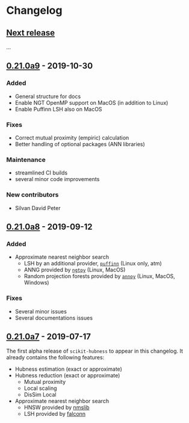 # Changelog

## [Next release]
...


## [0.21.0a9] - 2019-10-30
### Added
- General structure for docs
- Enable NGT OpenMP support on MacOS (in addition to Linux)
- Enable Puffinn LSH also on MacOS

### Fixes
- Correct mutual proximity (empiric) calculation
- Better handling of optional packages (ANN libraries)

### Maintenance
- streamlined CI builds
- several minor code improvements

### New contributors
- Silvan David Peter


## [0.21.0a8] - 2019-09-12
### Added
- Approximate nearest neighbor search
    * LSH by an additional provider, [`puffinn`](https://github.com/puffinn/puffinn) (Linux only, atm)
    * ANNG provided by [`ngtpy`](https://github.com/yahoojapan/NGT/) (Linux, MacOS)
    * Random projection forests provided by [`annoy`](https://github.com/spotify/annoy) (Linux, MacOS, Windows)

### Fixes
- Several minor issues
- Several documentations issues


## [0.21.0a7] - 2019-07-17

The first alpha release of `scikit-hubness` to appear in this changelog.
It already contains the following features:

- Hubness estimation (exact or approximate)
- Hubness reduction (exact or approximate)
  * Mutual proximity
  * Local scaling
  * DisSim Local
- Approximate nearest neighbor search
  * HNSW provided by [nmslib](https://github.com/nmslib/nmslib)
  * LSH provided by [falconn](https://github.com/FALCONN-LIB/FALCONN)

[Next release]: https://github.com/VarIr/scikit-hubness/compare/v0.21.0-alpha.9...HEAD
[0.21.0a9]: https://github.com/VarIr/scikit-hubness/releases/tag/v0.21.0-alpha.9
[0.21.0a8]: https://github.com/VarIr/scikit-hubness/releases/tag/v0.21.0-alpha.8
[0.21.0a7]: https://github.com/VarIr/scikit-hubness/releases/tag/v0.21.0-alpha.7

[//]: # "Sections: Added, Fixed, Changed, Removed"
